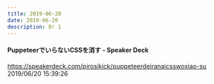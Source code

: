 ```yaml
---
title: 2019-06-20
date: 2019-06-20
description: B! 1
---
```


#### PuppeteerでいらないCSSを消す - Speaker Deck
https://speakerdeck.com/pirosikick/puppeteerdeiranaicsswoxiao-su<br>
2019/06/20 15:39:26<br>


